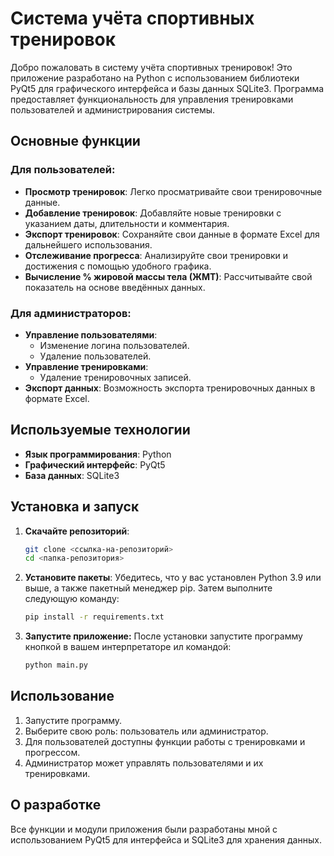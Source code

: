 # Система учёта спортивных тренировок

Добро пожаловать в систему учёта спортивных тренировок! Это приложение разработано на Python с использованием библиотеки PyQt5 для графического интерфейса и базы данных SQLite3. Программа предоставляет функциональность для управления тренировками пользователей и администрирования системы.

## Основные функции

### Для пользователей:
- **Просмотр тренировок**: Легко просматривайте свои тренировочные данные.
- **Добавление тренировок**: Добавляйте новые тренировки с указанием даты, длительности и комментария.
- **Экспорт тренировок**: Сохраняйте свои данные в формате Excel для дальнейшего использования.
- **Отслеживание прогресса**: Анализируйте свои тренировки и достижения с помощью удобного графика.
- **Вычисление % жировой массы тела (ЖМТ)**: Рассчитывайте свой показатель на основе введённых данных.

### Для администраторов:
- **Управление пользователями**:
  - Изменение логина пользователей.
  - Удаление пользователей.
- **Управление тренировками**:
  - Удаление тренировочных записей.
- **Экспорт данных**: Возможность экспорта тренировочных данных в формате Excel.

## Используемые технологии
- **Язык программирования**: Python
- **Графический интерфейс**: PyQt5
- **База данных**: SQLite3

## Установка и запуск

1. **Скачайте репозиторий**:
   ```bash
   git clone <ссылка-на-репозиторий>
   cd <папка-репозитория>
2. **Установите пакеты**:
    Убедитесь, что у вас установлен Python 3.9 или выше, а также пакетный менеджер pip. Затем выполните следующую команду:
    ```bash
    pip install -r requirements.txt
3. **Запустите приложение:**
    После установки запустите программу кнопкой в вашем интерпретаторе ил командой:
    ```bash
    python main.py
## Использование

1. Запустите программу.
2. Выберите свою роль: пользователь или администратор.
3. Для пользователей доступны функции работы с тренировками и прогрессом.
4. Администратор может управлять пользователями и их тренировками.

## О разработке
Все функции и модули приложения были разработаны мной с использованием PyQt5 для интерфейса и SQLite3 для хранения данных.
